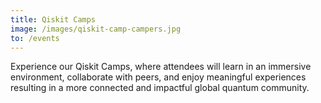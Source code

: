 ```yaml
---
title: Qiskit Camps
image: /images/qiskit-camp-campers.jpg
to: /events
---
```

Experience our Qiskit Camps, where attendees will learn in an immersive environment, collaborate with peers, and enjoy meaningful experiences resulting in a more connected and impactful global quantum community.
